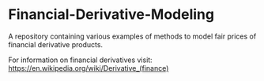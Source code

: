 # Financial-Derivative-Modeling
A repository containing various examples of methods to model fair prices of financial derivative products.

For information on financial derivatives visit: https://en.wikipedia.org/wiki/Derivative_(finance)
